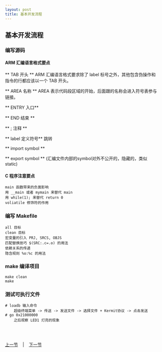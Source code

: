 ```yaml
---
layout: post
title: 基本开发流程 
---
```


## 基本开发流程

### 编写源码
#### ARM 汇编语言格式要点
** TAB 开头 **
ARM 汇编语言格式要求除了 label 标号之外，其他包含伪操作和指令的行都应该以一个 TAB 开头。

** AREA 名称 **
AREA 表示代码段区域的开始，后面跟的名称会进入符号表参与链接。

** ENTRY 入口**

** END 结束 **


** ; 注释 **

** label 定义符号**
跳转

** import symbol **

** export symbol **
(汇编文件内部的symbol对外不公开的，隐藏的，类似static)

#### C 程序注意要点
	main 函数带来的负面影响
	用 __main 或者 mymain 来替代 main
	用 while(1); 来替代 return 0
	voliatile 修饰符的作用

### 编写 Makefile
	all 目标
	clean 目标
	宏变量的引入 PRJ, SRCS, OBJS
	匹配替换技巧 $(SRC:.c=.o) 的用法
	依赖关系的传递
	隐含规则 %o:%c 的用法 

### make 编译项目
	make clean
	make

### 测试可执行文件
	# loadb 输入命令
		超级终端菜单 -> 传送 -> 发送文件 -> 选择文件 + Kermit协议 -> 点击发送
	# go 0x21000000
		之后观察 LED1 灯亮的现象
	

<br> <br> 
<div> <a href="chp1-3.html">上一节</a> &nbsp;&nbsp; | &nbsp;&nbsp; <a href="chp2-1.html">下一节</a> </div> <br> <br>